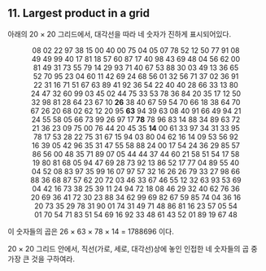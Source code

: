 ## 11. Largest product in a grid

아래의 20 &times; 20 그리드에서, 대각선을 따라 네 숫자가 진하게 표시되어있다.

<p align="center">
  08 02 22 97 38 15 00 40 00 75 04 05 07 78 52 12 50 77 91 08<br>
  49 49 99 40 17 81 18 57 60 87 17 40 98 43 69 48 04 56 62 00<br>
  81 49 31 73 55 79 14 29 93 71 40 67 53 88 30 03 49 13 36 65<br>
  52 70 95 23 04 60 11 42 69 24 68 56 01 32 56 71 37 02 36 91<br>
  22 31 16 71 51 67 63 89 41 92 36 54 22 40 40 28 66 33 13 80<br>
  24 47 32 60 99 03 45 02 44 75 33 53 78 36 84 20 35 17 12 50<br>
  32 98 81 28 64 23 67 10 <strong>26</strong> 38 40 67 59 54 70 66 18 38 64 70<br>
  67 26 20 68 02 62 12 20 95 <strong>63</strong> 94 39 63 08 40 91 66 49 94 21<br>
  24 55 58 05 66 73 99 26 97 17 <strong>78</strong> 78 96 83 14 88 34 89 63 72<br>
  21 36 23 09 75 00 76 44 20 45 35 <strong>14</strong> 00 61 33 97 34 31 33 95<br>
  78 17 53 28 22 75 31 67 15 94 03 80 04 62 16 14 09 53 56 92<br>
  16 39 05 42 96 35 31 47 55 58 88 24 00 17 54 24 36 29 85 57<br>
  86 56 00 48 35 71 89 07 05 44 44 37 44 60 21 58 51 54 17 58<br>
  19 80 81 68 05 94 47 69 28 73 92 13 86 52 17 77 04 89 55 40<br>
  04 52 08 83 97 35 99 16 07 97 57 32 16 26 26 79 33 27 98 66<br>
  88 36 68 87 57 62 20 72 03 46 33 67 46 55 12 32 63 93 53 69<br>
  04 42 16 73 38 25 39 11 24 94 72 18 08 46 29 32 40 62 76 36<br>
  20 69 36 41 72 30 23 88 34 62 99 69 82 67 59 85 74 04 36 16<br>
  20 73 35 29 78 31 90 01 74 31 49 71 48 86 81 16 23 57 05 54<br>
  01 70 54 71 83 51 54 69 16 92 33 48 61 43 52 01 89 19 67 48
</p>

이 숫자들의 곱은 26 &times; 63 &times; 78 &times; 14 = 1788696 이다.

20 &times; 20 그리드 안에서, 직선(가로, 세로, 대각선)상에 놓인 인접한 네 숫자들의 곱 중 가장 큰 것을 구하여라.
